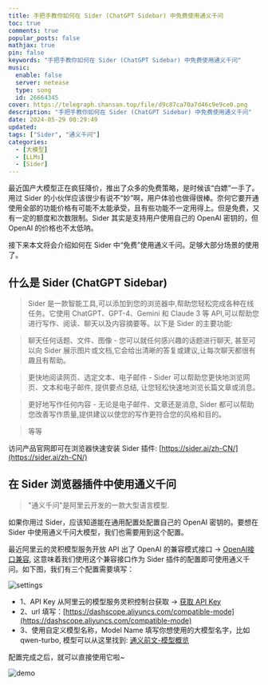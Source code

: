 ```yaml
---
title: 手把手教你如何在 Sider (ChatGPT Sidebar) 中免费使用通义千问 
toc: true
comments: true
popular_posts: false
mathjax: true
pin: false
keywords: "手把手教你如何在 Sider (ChatGPT Sidebar) 中免费使用通义千问"
music:
  enable: false
  server: netease
  type: song
  id: 26664345
cover: https://telegraph.shansan.top/file/d9c87ca70a7d46c9e9ce0.png
description: "手把手教你如何在 Sider (ChatGPT Sidebar) 中免费使用通义千问"
date: 2024-05-29 00:29:49
updated:
tags: ["Sider", "通义千问"]
categories:
  - [大模型]
  - [LLMs]
  - [Sider]
---
```


最近国产大模型正在疯狂降价，推出了众多的免费策略，是时候该“白嫖”一手了。用过 Sider 的小伙伴应该很少有说不“妙”啊，用户体验也做得很棒。奈何它要开通使用全部的功能价格有可能不太能承受，且有些功能不一定用得上。但是免费，又有一定的额度和次数限制。Sider 其实是支持用户使用自己的 OpenAI 密钥的，但 OpenAI 的价格也不太低呐。

接下来本文将会介绍如何在 Sider 中“免费”使用通义千问。足够大部分场景的使用了。

## 什么是 Sider (ChatGPT Sidebar)

>Sider 是一款智能工具,可以添加到您的浏览器中,帮助您轻松完成各种在线任务。它使用 ChatGPT、GPT-4、Gemini 和 Claude 3 等 API,可以帮助您进行写作、阅读、聊天以及内容摘要等。以下是 Sider 的主要功能:

> 聊天任何话题、文件、图像 - 您可以就任何感兴趣的话题进行聊天, 甚至可以向 Sider 展示图片或文档,它会给出清晰的答复或建议,让每次聊天都很有趣且有帮助。

> 更快地阅读网页、选定文本、电子邮件 - Sider 可以帮助您更快地浏览网页、文本和电子邮件, 提供要点总结, 让您轻松快速地浏览长篇文章或消息。

> 更好地写作任何内容 - 无论是电子邮件、文章还是消息, Sider 都可以帮助您改善写作质量,提供建议以使您的写作更符合您的风格和目的。

> 等等

访问产品官网即可在浏览器快速安装 Sider 插件: [https://sider.ai/zh-CN/](https://sider.ai/zh-CN/)


## 在 Sider 浏览器插件中使用通义千问

> "通义千问"是阿里云开发的一款大型语言模型.

如果你用过 Sider，应该知道能在通用配置处配置自己的 OpenAI 密钥的。要想在 Sider 中使用通义千问大模型，我们也需要用到这个配置。

最近阿里云的灵积模型服务开放 API 出了 OpenAI 的兼容模式接口 -> [OpenAI接口兼容](https://help.aliyun.com/zh/dashscope/developer-reference/compatibility-of-openai-with-dashscope/?spm=a2c4g.11186623.0.0.5ded5b78He8YAy), 这意味着我们使用这个兼容接口作为 Sider 插件的配置即可使用通义千问。如下图，我们有三个配置需要填写：

![settings](https://telegraph.shansan.top/file/347edb0faac6d22aec6b4.png)

- 1、API Key 从阿里云的模型服务灵积控制台获取 -> [获取 API Key](https://help.aliyun.com/zh/dashscope/opening-service?spm=a2c4g.11186623.0.0.4262fa70VPao9L)
- 2、url 填写：[https://dashscope.aliyuncs.com/compatible-mode](https://dashscope.aliyuncs.com/compatible-mode)
- 3、使用自定义模型名称，Model Name 填写你想使用的大模型名字，比如 qwen-turbo, 模型可以从这里找到: [通义前文-模型概览](https://help.aliyun.com/zh/dashscope/developer-reference/model-introduction?spm=a2c4g.11186623.0.0.2167140baXMR9G)

配置完成之后，就可以直接使用它啦~

![demo](https://telegraph.shansan.top/file/d5e6ebefdc52698262021.png)
